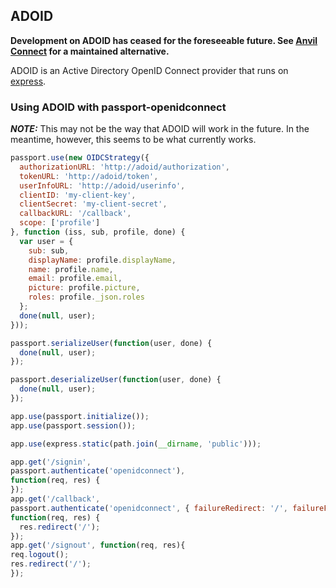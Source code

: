 ## ADOID

**Development on ADOID has ceased for the foreseeable future. See [Anvil Connect](https://github.com/anvilresearch/connect) for a maintained alternative.**

ADOID is an Active Directory OpenID Connect provider that runs on [express](http://expressjs.com/).

### Using ADOID with passport-openidconnect

***NOTE:*** This may not be the way that ADOID will work in the future. In the meantime, however,
this seems to be what currently works.

```js
passport.use(new OIDCStrategy({
  authorizationURL: 'http://adoid/authorization',
  tokenURL: 'http://adoid/token',
  userInfoURL: 'http://adoid/userinfo',
  clientID: 'my-client-key',
  clientSecret: 'my-client-secret',
  callbackURL: '/callback',
  scope: ['profile']
}, function (iss, sub, profile, done) {
  var user = {
    sub: sub,
    displayName: profile.displayName,
    name: profile.name,
    email: profile.email,
    picture: profile.picture,
    roles: profile._json.roles
  };
  done(null, user);
}));

passport.serializeUser(function(user, done) {
  done(null, user);
});

passport.deserializeUser(function(user, done) {
  done(null, user);
});

app.use(passport.initialize());
app.use(passport.session());

app.use(express.static(path.join(__dirname, 'public')));

app.get('/signin', 
passport.authenticate('openidconnect'),
function(req, res) {
});
app.get('/callback', 
passport.authenticate('openidconnect', { failureRedirect: '/', failureFlash: true }),
function(req, res) {
  res.redirect('/');
});
app.get('/signout', function(req, res){
req.logout();
res.redirect('/');
});
```
